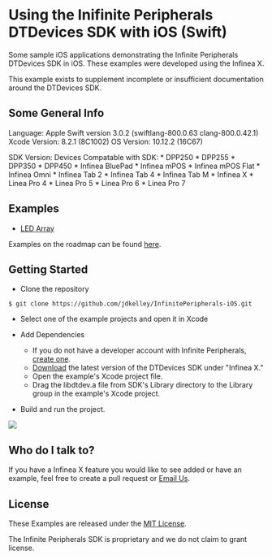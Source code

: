 # Using the Inifinite Peripherals DTDevices SDK with iOS (Swift) #

Some sample iOS applications demonstrating the Infinite Peripherals DTDevices SDK in iOS. These examples were developed using the Infinea X. 

This example exists to supplement incomplete or insufficient documentation around the DTDevices SDK. 

## Some General Info

Language: Apple Swift version 3.0.2 (swiftlang-800.0.63 clang-800.0.42.1)
Xcode Version: 8.2.1 (8C1002)
OS Version: 10.12.2 (16C67)


SDK Version: 
Devices Compatable with SDK:
	* DPP250
	* DPP255
	* DPP350
	* DPP450
	* Infinea BluePad
	* Infinea mPOS
	* Infinea mPOS Flat
	* Infinea Omni
	* Infinea Tab 2
	* Infinea Tab 4
	* Infinea Tab M
	* Infinea X
	* Linea Pro 4
	* Linea Pro 5
	* Linea Pro 6
	* Linea Pro 7

## Examples ##

* [LED Array](/docs/infineax-led-array.md)

Examples on the roadmap can be found [here](/roadmap.md).

## Getting Started ##

* Clone the repository 

```
$ git clone https://github.com/jdkelley/InfinitePeripherals-iOS.git
```

* Select one of the example projects and open it in Xcode
* Add Dependencies
    * If you do not have a developer account with Infinite Peripherals, [create one](https://developer.ipcmobile.com/).
    * [Download](https://developer.ipcmobile.com/downloads/?showcat=Infinea) the latest version of the DTDevices SDK under "Infinea X."
    * Open the example's Xcode project file.
    * Drag the libdtdev.a file from SDK's Library directory to the Library group in the example's Xcode project.

* Build and run the project.

![](/led-operation.jpg)
  
## Who do I talk to? ##

If you have a Infinea X feature you would like to see added or have an example, feel free to create a pull request or [Email Us](mailto:infineaxexamples@gmail.com?Subject=Infinea%20X%20Example%20Suggestion).

## License ##

These Examples are released under the [MIT License](http://www.opensource.org/licenses/MIT).

The Infinite Peripherals SDK is proprietary and we do not claim to grant license.
